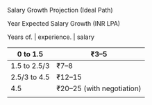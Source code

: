 Salary Growth Projection (Ideal Path)

Year	Expected Salary Growth (INR LPA)

Years of.        |
experience.   | salary 

| 0 to 1.5     | ₹3–5                      |
| ------------ | ------------------------- |
| 1.5 to 2.5/3 | ₹7–8                      |
| 2.5/3 to 4.5 | ₹12–15                    |
| 4.5          | ₹20–25 (with negotiation) |
|              |                           |
